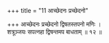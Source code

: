 +++
title = "11 आच्छेदनः प्रच्छेदनो"

+++
आच्छेदनः प्रच्छेदनो द्विषतस्तपनो मणिः ।  
शत्रूञ्जयः सपत्नहा द्विषन्तमप बाधताम् ॥ १२ ॥